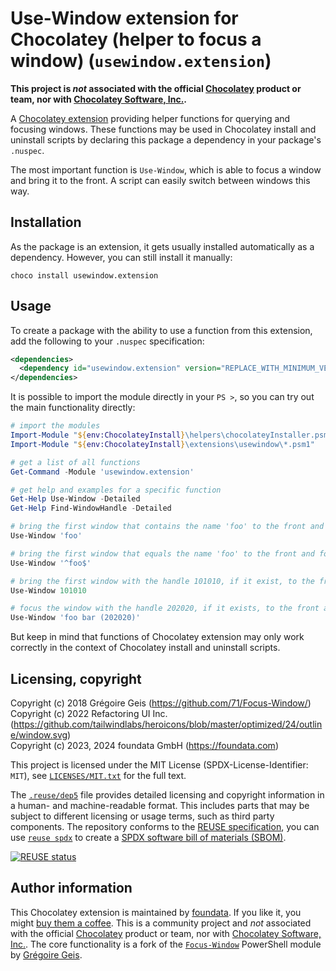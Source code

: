 # Use-Window extension for Chocolatey (helper to focus a window) (`usewindow.extension`)

**This project is *not* associated with the official [Chocolatey](https://chocolatey.org/) product or team, nor with [Chocolatey Software, Inc.](https://chocolatey.org/contact/).**

A [Chocolatey extension](https://docs.chocolatey.org/en-us/features/extensions) providing helper functions for querying and focusing windows. These functions may be used in Chocolatey install and uninstall scripts by declaring this package a dependency in your package's `.nuspec`.

The most important function is `Use-Window`, which is able to focus a window and bring it to the front. A script can easily switch between windows this way.


## Installation

As the package is an extension, it gets usually installed automatically as a dependency. However, you can still install it manually:

```console
choco install usewindow.extension
```


## Usage

To create a package with the ability to use a function from this extension, add the following to your `.nuspec` specification:

```xml
<dependencies>
  <dependency id="usewindow.extension" version="REPLACE_WITH_MINIMUM_VERSION_USUALLY_CURRENT_LATEST" />
</dependencies>
```

It is possible to import the module directly in your `PS >`, so you can try out the main functionality directly:

```powershell
# import the modules
Import-Module "${env:ChocolateyInstall}\helpers\chocolateyInstaller.psm1"
Import-Module "${env:ChocolateyInstall}\extensions\usewindow\*.psm1"

# get a list of all functions
Get-Command -Module 'usewindow.extension'

# get help and examples for a specific function
Get-Help Use-Window -Detailed
Get-Help Find-WindowHandle -Detailed

# bring the first window that contains the name 'foo' to the front and focus it
Use-Window 'foo'

# bring the first window that equals the name 'foo' to the front and focus it
Use-Window '^foo$'

# bring the first window with the handle 101010, if it exist, to the front and focus it.
Use-Window 101010

# focus the window with the handle 202020, if it exists, to the front and focus it.
Use-Window 'foo bar (202020)'
```

But keep in mind that functions of Chocolatey extension may only work correctly in the context of Chocolatey install and uninstall scripts.


## Licensing, copyright

<!--REUSE-IgnoreStart-->
Copyright (c) 2018 Grégoire Geis (https://github.com/71/Focus-Window/)<br>
Copyright (c) 2022 Refactoring UI Inc. (https://github.com/tailwindlabs/heroicons/blob/master/optimized/24/outline/window.svg)<br>
Copyright (c) 2023, 2024 foundata GmbH (https://foundata.com)

This project is licensed under the MIT License (SPDX-License-Identifier: `MIT`), see [`LICENSES/MIT.txt`](LICENSES/MIT.txt) for the full text.

The [`.reuse/dep5`](.reuse/dep5) file provides detailed licensing and copyright information in a human- and machine-readable format. This includes parts that may be subject to different licensing or usage terms, such as third party components. The repository conforms to the [REUSE specification](https://reuse.software/spec/), you can use [`reuse spdx`](https://reuse.readthedocs.io/en/latest/readme.html#cli) to create a [SPDX software bill of materials (SBOM)](https://en.wikipedia.org/wiki/Software_Package_Data_Exchange).
<!--REUSE-IgnoreEnd-->

[![REUSE status](https://api.reuse.software/badge/github.com/foundata/chocolatey-usewindow.extension)](https://api.reuse.software/info/github.com/foundata/chocolatey-usewindow.extension)


## Author information

This Chocolatey extension is maintained by [foundata](https://foundata.com/). If you like it, you might [buy them a coffee](https://buy-me-a.coffee/chocolatey-usewindow.extension/). This is a community project and *not* associated with the official [Chocolatey](https://chocolatey.org/) product or team, nor with [Chocolatey Software, Inc.](https://chocolatey.org/contact/). The core functionality is a fork of the [`Focus-Window`](https://github.com/71/Focus-Window/) PowerShell module by [Grégoire Geis](https://gregoirege.is/).
